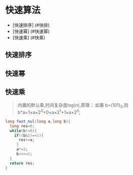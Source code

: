 # 快速算法

- [快速排序] (#快排)
- [快速幂] (#快速幂)
- [快速乘] (#快乘)

## <a name='快排'>快速排序</a>
## <a name='快速幂'>快速幂</a>
## <a name='快乘'>快速乘</a>
>内置的默认乘,时间复杂度log(n),原理： 如果 b=(101)<sub>2</sub>,则b*a=1&times;a&times;2<sup>2</sup>+0&times;a&times;2<sup>1</sup>+1&times;a&times;2<sup>0</sup>;

```java
long fast_nul(long a,long b){
  long res=0;
  while(b!=0){
    if((b&1)==1){
      res+=a;
     }
     a*=2;
     b>>>=1;
  }
  return res;
}
```
